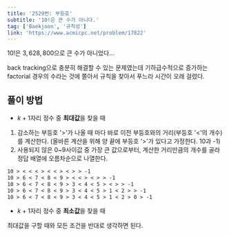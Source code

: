 ```yaml
---
title: '2529번: 부등호'
subtitle: '10!은 큰 수가 아니다.'
tag: ['Baekjoon', '규칙성']
link: 'https://www.acmicpc.net/problem/17822'
---
```


$10!$은 $3,628,800$으로 큰 수가 아니었다...

back tracking으로 충분히 해결할 수 있는 문제였는데 기하급수적으로 증가하는 factorial  경우의 수라는 것에 쫄아서 규칙을 찾아서 푸느라 시간이 오래 걸렸다.

## 풀이 방법

* $k+1$자리 정수 중 **최대값**을 찾을 때

1. 감소하는 부등호 '$>$'가 나올 때 마다 바로 이전 부등호와의 거리(부등호 '$<$'의 개수)를 계산한다. (올바른 계산을 위해 양 끝에 부등호 '$>$'가 있다고 가정한다. 10과 -1)
2. 사용되지 않은 0~9사이값 중 가장 큰 값으로부터, 계산한 거리만큼의 개수를 골라 정답 배열에 오름차순으로 나열한다.

```md
10 > < < < > < < > < > > -1
10 > 6 < 7 < 8 < 9 > < < > < > > -1
10 > 6 < 7 < 8 < 9 > 3 < 4 < 5 > < > > -1
10 > 6 < 7 < 8 < 9 > 3 < 4 < 5 > 1 < 2 > > -1
10 > 6 < 7 < 8 < 9 > 3 < 4 < 5 > 1 < 2 > 0 > -1
```

* $k+1$자리 정수 중 **최소값**을 찾을 때

최대값을 구할 때와 모든 조건을 반대로 생각하면 된다.
